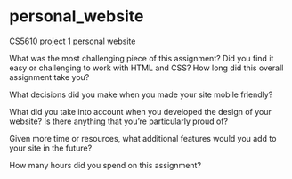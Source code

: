 # personal_website
CS5610 project 1 personal website

What was the most challenging piece of this assignment?  Did you find it easy or challenging to work with HTML and CSS?  How long did this overall assignment take you?


What decisions did you make when you made your site mobile friendly?


What did you take into account when you developed the design of your website?  Is there anything that you’re particularly proud of?


Given more time or resources, what additional features would you add to your site in the future? 


How many hours did you spend on this assignment?
